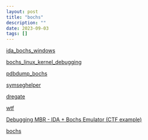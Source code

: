 ```yaml
---
layout: post
title: "bochs"
description: ""
date: 2023-09-03
tags: []
---
```


<a href="https://github.com/therealdreg/ida_bochs_windows">ida_bochs_windows</a>

<a href="https://github.com/therealdreg/bochs_linux_kernel_debugging">bochs_linux_kernel_debugging</a>

<a href="https://github.com/therealdreg/pdbdump_bochs">pdbdump_bochs</a>

<a href="https://github.com/therealdreg/symseghelper">symseghelper</a>

<a href="https://github.com/therealdreg/dregate">dregate</a>

<a href="https://github.com/0vercl0k/wtf">wtf</a>

<a href="https://github.com/Dump-GUY/Malware-analysis-and-Reverse-engineering/blob/main/Debugging%20MBR%20-%20IDA%20%2B%20Bochs%20Emulator/Debugging%20MBR%20-%20IDA%20%2B%20Bochs%20Emulator.md">Debugging MBR - IDA + Bochs Emulator (CTF example)</a>

<a href="https://github.com/bochs-emu/Bochs">bochs</a>


